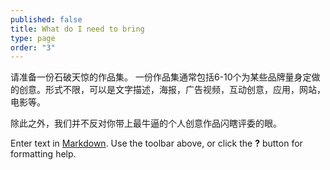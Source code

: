 ```yaml
---
published: false
title: What do I need to bring
type: page
order: "3"
---
```


请准备一份石破天惊的作品集。
一份作品集通常包括6-10个为某些品牌量身定做的创意。形式不限，可以是文字描述，海报，广告视频，互动创意，应用，网站，电影等。

除此之外，我们并不反对你带上最牛逼的个人创意作品闪瞎评委的眼。

Enter text in [Markdown](http://daringfireball.net/projects/markdown/). Use the toolbar above, or click the **?** button for formatting help.
